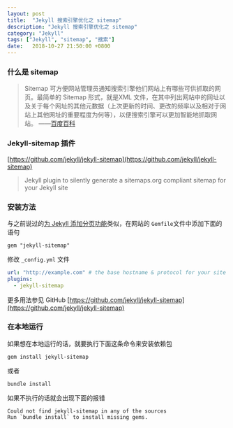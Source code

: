 ```yaml
---
layout: post
title:  "Jekyll 搜索引擎优化之 sitemap"
description: "Jekyll 搜索引擎优化之 sitemap"
category: "Jekyll"
tags: ["Jekyll", "sitemap", "搜索"]
date:   2018-10-27 21:50:00 +0800
---
```


### 什么是 sitemap

> Sitemap 可方便网站管理员通知搜索引擎他们网站上有哪些可供抓取的网页。最简单的 Sitemap 形式，就是XML 文件，在其中列出网站中的网址以及关于每个网址的其他元数据（上次更新的时间、更改的频率以及相对于网站上其他网址的重要程度为何等），以便搜索引擎可以更加智能地抓取网站。 ——[百度百科](https://baike.baidu.com/item/sitemap)

### Jekyll-sitemap 插件

[https://github.com/jekyll/jekyll-sitemap](https://github.com/jekyll/jekyll-sitemap)

> Jekyll plugin to silently generate a sitemaps.org compliant sitemap for your Jekyll site

### 安装方法 

与之前说过的[为 Jekyll 添加分页功能](https://notes.0xl2oot.cn/jekyll/2018/10/27/jekyll-paginate.html)类似，在网站的 `Gemfile`文件中添加下面的语句

```
gem "jekyll-sitemap"
```

修改 `_config.yml` 文件

```yml
url: "http://example.com" # the base hostname & protocol for your site
plugins:
  - jekyll-sitemap
```

更多用法参见 GitHub [https://github.com/jekyll/jekyll-sitemap](https://github.com/jekyll/jekyll-sitemap)

### 在本地运行

如果想在本地运行的话，就要执行下面这条命令来安装依赖包

```shell
gem install jekyll-sitemap
```

或者

```shell
bundle install
```

如果不执行的话就会出现下面的报错


```
Could not find jekyll-sitemap in any of the sources
Run `bundle install` to install missing gems.
```
